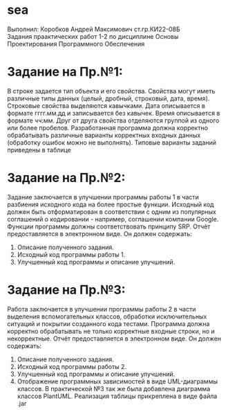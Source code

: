 # sea
Выполнил: Коробков Андрей Максимович ст.гр.КИ22-08Б  
Задания праактических работ 1-2 по дисциплине Основы Проектирования Программного Обеспечения  
# Задание на Пр.№1:  
В строке задается тип объекта и его свойства. Свойства могут иметь различные типы данных (целый, дробный, строковый, дата, время). Строковые
свойства выделяются кавычками. Дата описывается в формате гггг.мм.дд и записывается без кавычек. Время описывается в формате чч:мм.
Друг от друга свойства отделяются группой из одного или более пробелов.
Разработанная программа должна корректно обрабатывать различные варианты корректных входных данных (обработку ошибок можно не выполнять).
Типовые варианты заданий приведены в таблице  
# Задание на Пр.№2:  
Задание заключается в улучшении программы работы 1 в части разбиения
исходного кода на более простые функции. Исходный код должен быть отформатирован в соответствии с одним из популярных соглашений о кодировании -
например, соглашении компании Google. Функции программы должны соответствовать принципу SRP.
Отчёт предоставляется в электронном виде. Он должен содержать:
1. Описание полученного задания.
2. Исходный код программы работы 1.
3. Улучшенный код программы и описание улучшений.  
# Задание на Пр.№3:
Работа заключается в улучшении программы работы 2 в части выделения
вспомогательных классов, обработки исключительных ситуаций и покрытии
созданного кода тестами. Программа должна корректно обрабатывать не только
корректные входные строки, но и некорректные.
Отчёт предоставляется в электронном виде. Он должен содержать:
1. Описание полученного задания.
2. Исходный код программы работы 2.
3. Улучшенный код программы и описание улучшений.
4. Отображение программных зависимостей в виде UML-диаграммы
классов.
В практической №3 так же была добавлена диаграмма классов PlantUML. Реализация таблицы прикреплена в виде файла .jar
